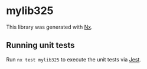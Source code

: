 # mylib325

This library was generated with [Nx](https://nx.dev).

## Running unit tests

Run `nx test mylib325` to execute the unit tests via [Jest](https://jestjs.io).
